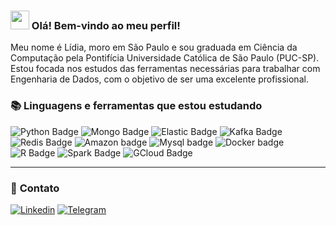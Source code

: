 ### <img src="https://media.giphy.com/media/hvRJCLFzcasrR4ia7z/giphy.gif" width="30px"> Olá! Bem-vindo ao meu perfil!

<p>
Meu nome é Lídia, moro em São Paulo e sou graduada em Ciência da Computação pela Pontifícia Universidade Católica de São Paulo (PUC-SP). Estou focada nos estudos das ferramentas necessárias para trabalhar com Engenharia de Dados, com o objetivo de ser uma excelente profissional.
</p>


### 📚 Linguagens e ferramentas que estou estudando

![Python Badge](https://img.shields.io/badge/Python-3776AB?style=for-the-badge&logo=python&logoColor=white)
![Mongo Badge](https://img.shields.io/badge/MongoDB-4EA94B?style=for-the-badge&logo=mongodb&logoColor=white)
![Elastic Badge](https://img.shields.io/badge/Elastic_Search-005571?style=for-the-badge&logo=elasticsearch&logoColor=white)
![Kafka Badge](https://img.shields.io/badge/Apache_Kafka-231F20?style=for-the-badge&logo=apache-kafka&logoColor=white)
![Redis Badge](https://img.shields.io/badge/redis-%23DD0031.svg?&style=for-the-badge&logo=redis&logoColor=white)
![Amazon badge](https://img.shields.io/badge/Amazon_AWS-232F3E?style=for-the-badge&logo=amazon-aws&logoColor=white)
![Mysql badge](https://img.shields.io/badge/MySQL-00000F?style=for-the-badge&logo=mysql&logoColor=white)
![Docker badge](https://img.shields.io/badge/Docker-2CA5E0?style=for-the-badge&logo=docker&logoColor=white)
![R Badge](https://img.shields.io/badge/r-%23276DC3.svg?style=for-the-badge&logo=r&logoColor=white)
![Spark Badge](https://img.shields.io/badge/Linux-FCC624?style=for-the-badge&logo=linux&logoColor=black)
![GCloud Badge](https://img.shields.io/badge/GoogleCloud-%234285F4.svg?style=for-the-badge&logo=google-cloud&logoColor=white)

---
### :girl: **Contato**

<div>
        <a href="https://www.linkedin.com/in/lidiamsilva/"><img src="https://img.shields.io/badge/LinkedIn-0077B5?style=for-the-badge&logo=linkedin&logoColor=white" alt="Linkedin"></a>  
        <a href="https://t.me/lidiasilva"><img src="https://img.shields.io/badge/Telegram-2CA5E0?style=for-the-badge&logo=telegram&logoColor=white" alt="Telegram"></a>   
</div>

